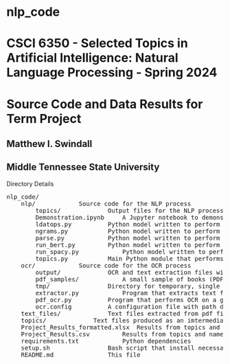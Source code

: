 # nlp_code

<h1>CSCI 6350 - Selected Topics in Artificial Intelligence: Natural Language Processing - Spring 2024</h1>
<h1>Source Code and Data Results for Term Project</h1>
<h2>Matthew I. Swindall</h2>
<h2>Middle Tennessee State University</h2>

<p>
Directory Details
<pre>
nlp_code/
    nlp/			Source code for the NLP process
        topics/				Output files for the NLP process are saved to this directory
        Demonstration.ipynb		A Jupyter notebook to demonstrates the individual python modules developed for this project
        ldatops.py			Python model written to perform topic extraction using Latend Dirichlet Association
        ngrams.py			Python model written to perform topic extraction using N-gram models
        parse.py			Python model written to perform pre-processing of text files
        run_bert.py			Python model written to perform topic extraction using BERTopic
        run_spacy.py			Python model written to perform Named Entity Recognition using the spaCy library
        topics.py			Main Python module that performs all NER and topic extraction. Executed as < python topics.py path_to_pdf_file >
    ocr/			Source code for the OCR process
        output/				OCR and text extraction files will be output to this directory
        pdf_samples/			A small sample of books (PDF files) from the corpus
        tmp/				Directory for temporary, single page PDF files. Necessary for the OCR process. If dir is deleted, OCR will fail
        extractor.py			Program that extracts text from PDF files after the OCR process. Executed as < python extractor path_to_pdf_file >
        pdf_ocr.py			Program that performs OCR on a given PDF file. Executed as < python pdf_ocr.py path_to_pdf_file >
        ocr.config			A configuration file with path details. Current paths are relative
    text_files/				Text files extracted from pdf files after the OCR process
    topics/				Text files produced as an imtermediate step of processing. One file for each book containing the model outputs
    Project_Results_formatted.xlsx	Results from topics and named enteties extraction from book corpus. Formatted for easier inspection
    Project_Results.csv			Results from topics and named enteties extraction from book corpus
    requirements.txt			Python dependencies
    setup.sh				Bash script that install necessary dependencies (Except for Tesseract) Executed as < ./setup.sh >
    README.md				This file
</pre>
</p>